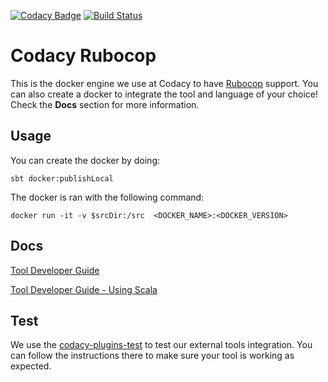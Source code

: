 [![Codacy Badge](https://api.codacy.com/project/badge/grade/7cb874a40208406dbe62fe96d6b3a727)](https://www.codacy.com/app/Codacy/codacy-rubocop)
[![Build Status](https://circleci.com/gh/codacy/codacy-rubocop.svg?style=shield&circle-token=:circle-token)](https://circleci.com/gh/codacy/codacy-rubocop)

# Codacy Rubocop

This is the docker engine we use at Codacy to have [Rubocop](http://batsov.com/rubocop/) support.
You can also create a docker to integrate the tool and language of your choice!
Check the **Docs** section for more information.

## Usage

You can create the docker by doing:

```
sbt docker:publishLocal
```

The docker is ran with the following command:

```
docker run -it -v $srcDir:/src  <DOCKER_NAME>:<DOCKER_VERSION>
```

## Docs

[Tool Developer Guide](http://docs.codacy.com/v1.5/docs/tool-developer-guide)

[Tool Developer Guide - Using Scala](http://docs.codacy.com/v1.5/docs/tool-developer-guide-using-scala)

## Test

We use the [codacy-plugins-test](https://github.com/codacy/codacy-plugins-test) to test our external tools integration.
You can follow the instructions there to make sure your tool is working as expected.
